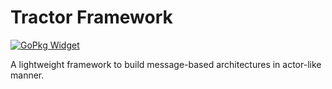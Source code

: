 # Tractor Framework

[![GoPkg Widget]][GoPkg]

A lightweight framework to build message-based architectures in actor-like manner.

[GoPkg]: https://pkg.go.dev/github.com/pkorotkov/tractor
[GoPkg Widget]: https://pkg.go.dev/badge/github.com/pkorotkov/tractor.svg
